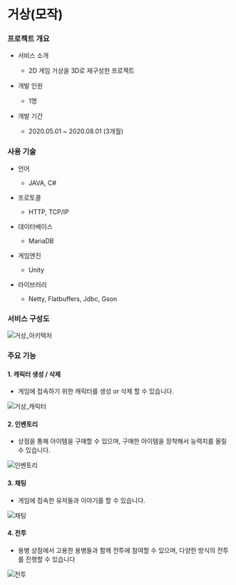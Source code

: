 # 거상(모작)

### 프로젝트 개요

- 서비스 소개
	- 2D 게임 거상을 3D로 재구성한 프로젝트


- 개발 인원
	- 1명

- 개발 기간
	- 2020.05.01 ~ 2020.08.01 (3개월)


### 사용 기술
- 언어
	- JAVA, C#

- 프로토콜
	- HTTP, TCP/IP

- 데이터베이스
	- MariaDB

- 게임엔진
	- Unity

- 라이브러리
	- Netty, Flatbuffers, Jdbc, Gson


### 서비스 구성도

![거상_아키텍처](https://user-images.githubusercontent.com/24368929/138806183-ca70cd42-c6b8-4696-b64a-b46aaec30d6c.PNG)


### 주요 기능
#### 1. 캐릭터 생성 / 삭제
- 게임에 접속하기 위한 캐릭터를 생성 or 삭제 할 수 있습니다.

![거상_캐릭터](https://user-images.githubusercontent.com/24368929/138806107-a79355b4-0662-4bda-8a5d-dd6cb7217650.PNG)

#### 2. 인벤토리
- 상점을 통해 아이템을 구매할 수 있으며, 구매한 아이템을 장착해서 능력치를 올릴 수 있습니다.

![인벤토리](https://user-images.githubusercontent.com/24368929/140631869-267399b9-2acc-4ca4-8bc0-75723af72536.PNG)


#### 3. 채팅
- 게임에 접속한 유저들과 이야기를 할 수 있습니다.

![채팅](https://user-images.githubusercontent.com/24368929/140631894-96500f4c-7080-4fd1-83b4-7d3512910a52.PNG)

#### 4. 전투
- 용병 상점에서 고용한 용병들과 함께 전투에 참여할 수 있으며, 다양한 방식의 전투를 진행할 수 있습니다

![전투](https://user-images.githubusercontent.com/24368929/140631882-8422e379-565b-433c-a4f5-1b4d62c31b4b.PNG)
